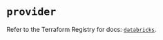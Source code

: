 # `provider`

Refer to the Terraform Registry for docs: [`databricks`](https://registry.terraform.io/providers/databricks/databricks/1.79.0/docs).
